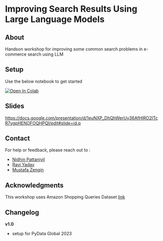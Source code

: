 # Improving Search Results Using Large Language Models


## About

Handson workshop for improving some common search problems in e-commerce search using LLM


## Setup

Use the below notebook to get started

<a target="_blank" href="https://colab.research.google.com/github/npatta01/llm_search/blob/main/start.ipynb">
  <img src="https://colab.research.google.com/assets/colab-badge.svg" alt="Open In Colab"/>
</a>



## Slides

https://docs.google.com/presentation/d/1euNXP_DhQhWerUy36AfHlRO2ITcR7ygpHENOFOQHPQI/edit#slide=id.p




## Contact

For help or feedback, please reach out to :

- [Nidhin Pattaniyil](https://www.linkedin.com/in/nidhinpattaniyil/)   
- [Ravi Yadav](https://www.linkedin.com/in/ravi-kumar-yadav-535b268/)   
- [Mustafa Zengin](https://www.linkedin.com/in/mustafazengin/)   





## Acknowledgments

This workshop uses Amazon Shopping Queries Dataset [link](https://arxiv.org/pdf/2206.06588.pdf)



## Changelog


**v1.0**
- setup for PyData Global 2023
